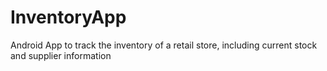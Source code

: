 # InventoryApp
Android App to track the inventory of a retail store, including current stock and supplier information
